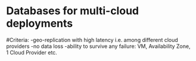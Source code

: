 # Databases for multi-cloud deployments

#Criteria:
-geo-replication with high latency i.e. among different cloud providers
-no data loss
-ability to survive any failure: VM, Availability Zone, 1 Cloud Provider etc.
